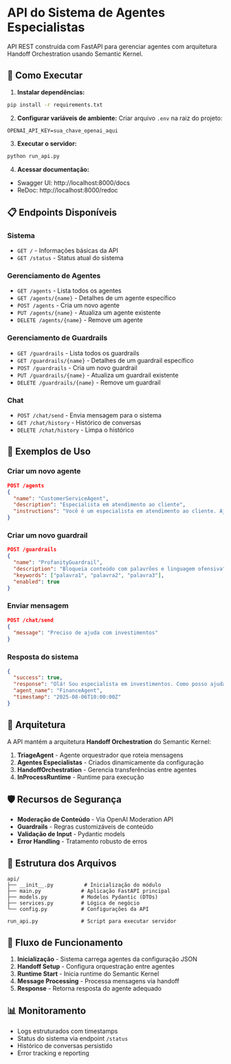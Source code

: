 # API do Sistema de Agentes Especialistas

API REST construída com FastAPI para gerenciar agentes com arquitetura Handoff Orchestration usando Semantic Kernel.

## 🚀 Como Executar

1. **Instalar dependências:**
```bash
pip install -r requirements.txt
```

2. **Configurar variáveis de ambiente:**
Criar arquivo `.env` na raiz do projeto:
```
OPENAI_API_KEY=sua_chave_openai_aqui
```

3. **Executar o servidor:**
```bash
python run_api.py
```

4. **Acessar documentação:**
- Swagger UI: http://localhost:8000/docs
- ReDoc: http://localhost:8000/redoc

## 📋 Endpoints Disponíveis

### Sistema
- `GET /` - Informações básicas da API
- `GET /status` - Status atual do sistema

### Gerenciamento de Agentes
- `GET /agents` - Lista todos os agentes
- `GET /agents/{name}` - Detalhes de um agente específico
- `POST /agents` - Cria um novo agente
- `PUT /agents/{name}` - Atualiza um agente existente
- `DELETE /agents/{name}` - Remove um agente

### Gerenciamento de Guardrails
- `GET /guardrails` - Lista todos os guardrails
- `GET /guardrails/{name}` - Detalhes de um guardrail específico
- `POST /guardrails` - Cria um novo guardrail
- `PUT /guardrails/{name}` - Atualiza um guardrail existente
- `DELETE /guardrails/{name}` - Remove um guardrail

### Chat
- `POST /chat/send` - Envia mensagem para o sistema
- `GET /chat/history` - Histórico de conversas
- `DELETE /chat/history` - Limpa o histórico

## 💬 Exemplos de Uso

### Criar um novo agente
```json
POST /agents
{
  "name": "CustomerServiceAgent",
  "description": "Especialista em atendimento ao cliente",
  "instructions": "Você é um especialista em atendimento ao cliente. Ajude com reclamações, dúvidas e suporte geral."
}
```

### Criar um novo guardrail
```json
POST /guardrails
{
  "name": "ProfanityGuardrail",
  "description": "Bloqueia conteúdo com palavrões e linguagem ofensiva",
  "keywords": ["palavra1", "palavra2", "palavra3"],
  "enabled": true
}
```

### Enviar mensagem
```json
POST /chat/send
{
  "message": "Preciso de ajuda com investimentos"
}
```

### Resposta do sistema
```json
{
  "success": true,
  "response": "Olá! Sou especialista em investimentos. Como posso ajudá-lo?",
  "agent_name": "FinanceAgent",
  "timestamp": "2025-08-06T10:00:00Z"
}
```

## 🔧 Arquitetura

A API mantém a arquitetura **Handoff Orchestration** do Semantic Kernel:

1. **TriageAgent** - Agente orquestrador que roteia mensagens
2. **Agentes Especialistas** - Criados dinamicamente da configuração
3. **HandoffOrchestration** - Gerencia transferências entre agentes
4. **InProcessRuntime** - Runtime para execução

## 🛡️ Recursos de Segurança

- **Moderação de Conteúdo** - Via OpenAI Moderation API
- **Guardrails** - Regras customizáveis de conteúdo
- **Validação de Input** - Pydantic models
- **Error Handling** - Tratamento robusto de erros

## 📁 Estrutura dos Arquivos

```
api/
├── __init__.py          # Inicialização do módulo
├── main.py             # Aplicação FastAPI principal
├── models.py           # Modelos Pydantic (DTOs)
├── services.py         # Lógica de negócio
└── config.py           # Configurações da API

run_api.py              # Script para executar servidor
```

## 🔄 Fluxo de Funcionamento

1. **Inicialização** - Sistema carrega agentes da configuração JSON
2. **Handoff Setup** - Configura orquestração entre agentes
3. **Runtime Start** - Inicia runtime do Semantic Kernel
4. **Message Processing** - Processa mensagens via handoff
5. **Response** - Retorna resposta do agente adequado

## 📊 Monitoramento

- Logs estruturados com timestamps
- Status do sistema via endpoint `/status`
- Histórico de conversas persistido
- Error tracking e reporting
